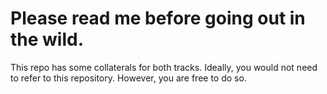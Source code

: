 # Please read me before going out in the wild.

This repo has some collaterals for both tracks. Ideally, you would not need to refer to this repository. However, you are free to do so.